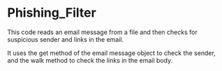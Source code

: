 # Phishing_Filter

This code reads an email message from a file and then checks for suspicious sender and links in the email.

It uses the get method of the email message object to check the sender, and the walk method to check the links in the email body.
